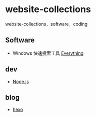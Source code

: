 # website-collections
website-collections，software，coding

## Software
- Windows 快速搜索工具
[Everything](https://www.voidtools.com/zh-cn/)

## dev
- [Node.js](https://nodejs.org/en)

## blog
- [hexo](https://hexo.io/zh-cn/docs/)
